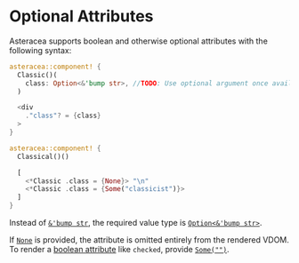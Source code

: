 # Optional Attributes

Asteracea supports boolean and otherwise optional attributes with the following syntax:

```rust asteracea=Classical
asteracea::component! {
  Classic()(
    class: Option<&'bump str>, //TODO: Use optional argument once available.
  )

  <div
    ."class"? = {class}
  >
}

asteracea::component! {
  Classical()()

  [
    <*Classic .class = {None}> "\n"
    <*Classic .class = {Some("classicist")}>
  ]
}
```

Instead of [`&'bump str`](), the required value type is [`Option<&'bump str>`]().

If [`None`]() is provided, the attribute is omitted entirely from the rendered VDOM. To render a [boolean attribute](https://www.w3.org/TR/html52/infrastructure.html#sec-boolean-attributes) like `checked`, provide [`Some("")`]().
